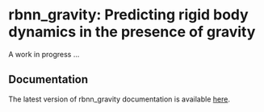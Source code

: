 # rbnn_gravity: Predicting rigid body dynamics in the presence of gravity

A work in progress ...

## Documentation

The latest version of rbnn_gravity documentation is available [here](https://CAB-Lab-Princeton.github.io/rbnn_gravity/).
